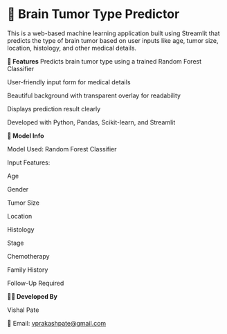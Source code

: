 # 🧠 Brain Tumor Type Predictor
This is a web-based machine learning application built using Streamlit that predicts the type of brain tumor based on user inputs like age, tumor size, location, histology, and other medical details.



**🚀 Features**
Predicts brain tumor type using a trained Random Forest Classifier

User-friendly input form for medical details

Beautiful background with transparent overlay for readability

Displays prediction result clearly

Developed with Python, Pandas, Scikit-learn, and Streamlit



**🧪 Model Info**

Model Used: Random Forest Classifier

Input Features:

Age

Gender

Tumor Size

Location

Histology

Stage

Chemotherapy

Family History

Follow-Up Required



**👨‍💻 Developed By**

Vishal Pate

📧 Email: vprakashpate@gmail.com
